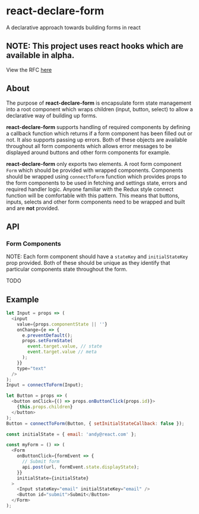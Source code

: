 # react-declare-form

A declarative approach towards building forms in react

## NOTE: This project uses react hooks which are available in alpha.

View the RFC [here](https://github.com/reactjs/rfcs/pull/68)

## About

The purpose of **react-declare-form** is encapsulate form state management into a
root component which wraps children (input, button, select) to allow a
declarative way of building up forms.

**react-declare-form** supports handling of required components by defining a
callback function which returns if a form component has been filled out or not.
It also supports passing up errors. Both of these objects are available
throughout all form components which allows error messages to be displayed
around buttons and other form components for example.

**react-declare-form** only exports two elements. A root form component `Form`
which should be provided with wrapped components. Components should be wrapped
using `connectToForm` function which provides props to the form components to
be used in fetching and settings state, errors and required handler logic.
Anyone familiar with the Redux style connect function will be comfortable with
this pattern. This means that buttons, inputs, selects and other form
components need to be wrapped and built and are **not** provided.

## API

### Form Components

NOTE: Each form component should have a `stateKey` and `initialStateKey` prop
provided. Both of these should be unique as they identify that particular
components state throughout the form.

TODO

## Example

```javascript
let Input = props => (
  <input
    value={props.componentState || ''}
    onChange={e => {
      e.preventDefault();
      props.setFormState(
        event.target.value, // state
        event.target.value // meta
      );
    }}
    type="text"
  />
);
Input = connectToForm(Input);

let Button = props => (
  <button onClick={() => props.onButtonClick(props.id)}>
    {this.props.children}
  </button>
);
Button = connectToForm(Button, { setInitialStateCallback: false });

const initialState = { email: 'andy@react.com' };

const myForm = () => (
  <Form
    onButtonClick={formEvent => {
      // Submit form
      api.post(url, formEvent.state.displayState);
    }}
    initialState={initialState}
  >
    <Input stateKey="email" initialStateKey="email" />
    <Button id="submit">Submit</Button>
  </Form>
);
```
